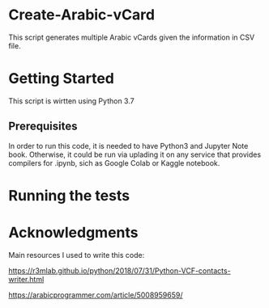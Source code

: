 # Create-Arabic-vCard
This script generates multiple Arabic vCards given the information in CSV file.


# Getting Started
This script is wirtten using Python 3.7

## Prerequisites

In order to run this code, it is needed to have Python3 and Jupyter Note book. Otherwise, it could be run via uplading it on any service that provides compilers for .ipynb, sich as Google Colab or Kaggle notebook.


# Running the tests

# Acknowledgments
Main resources I used to write this code:

https://r3mlab.github.io/python/2018/07/31/Python-VCF-contacts-writer.html

https://arabicprogrammer.com/article/5008959659/


 
